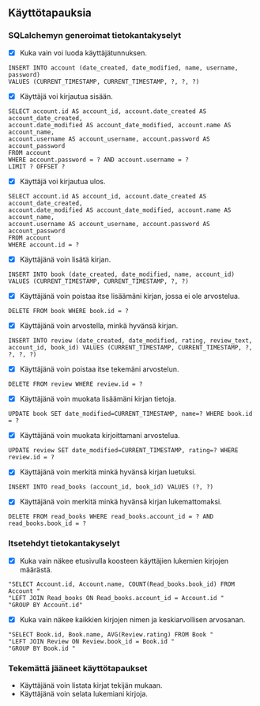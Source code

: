 ## Käyttötapauksia


### SQLalchemyn generoimat tietokantakyselyt
- [x] Kuka vain voi luoda käyttäjätunnuksen.
```
INSERT INTO account (date_created, date_modified, name, username, password) 
VALUES (CURRENT_TIMESTAMP, CURRENT_TIMESTAMP, ?, ?, ?)

```
- [x] Käyttäjä voi kirjautua sisään.
```
SELECT account.id AS account_id, account.date_created AS account_date_created, 
account.date_modified AS account_date_modified, account.name AS account_name, 
account.username AS account_username, account.password AS account_password 
FROM account 
WHERE account.password = ? AND account.username = ?
LIMIT ? OFFSET ?

```
- [x] Käyttäjä voi kirjautua ulos.
```
SELECT account.id AS account_id, account.date_created AS account_date_created, 
account.date_modified AS account_date_modified, account.name AS account_name, 
account.username AS account_username, account.password AS account_password 
FROM account 
WHERE account.id = ?

```
- [x] Käyttäjänä voin lisätä kirjan.
```
INSERT INTO book (date_created, date_modified, name, account_id) 
VALUES (CURRENT_TIMESTAMP, CURRENT_TIMESTAMP, ?, ?)
```
- [x] Käyttäjänä voin poistaa itse lisäämäni kirjan, jossa ei ole arvostelua.
```
DELETE FROM book WHERE book.id = ?
```
- [x] Käyttäjänä voin arvostella, minkä hyvänsä kirjan.
```
INSERT INTO review (date_created, date_modified, rating, review_text, 
account_id, book_id) VALUES (CURRENT_TIMESTAMP, CURRENT_TIMESTAMP, ?, ?, ?, ?)
```
- [x] Käyttäjänä voin poistaa itse tekemäni arvostelun.
```
DELETE FROM review WHERE review.id = ?

```
- [x] Käyttäjänä voin muokata lisäämäni kirjan tietoja.
```
UPDATE book SET date_modified=CURRENT_TIMESTAMP, name=? WHERE book.id = ?

```
- [x] Käyttäjänä voin muokata kirjoittamani arvostelua.
```
UPDATE review SET date_modified=CURRENT_TIMESTAMP, rating=? WHERE review.id = ?
```
- [x] Käyttäjänä voin merkitä minkä hyvänsä kirjan luetuksi.
```
INSERT INTO read_books (account_id, book_id) VALUES (?, ?)
```
- [x] Käyttäjänä voin merkitä minkä hyvänsä kirjan lukemattomaksi.
```
DELETE FROM read_books WHERE read_books.account_id = ? AND read_books.book_id = ?
```
### Itsetehdyt tietokantakyselyt
- [x] Kuka vain näkee etusivulla koosteen käyttäjien lukemien kirjojen määrästä.
```
"SELECT Account.id, Account.name, COUNT(Read_books.book_id) FROM Account "
"LEFT JOIN Read_books ON Read_books.account_id = Account.id "
"GROUP BY Account.id"
```
- [x] Kuka vain näkee kaikkien kirjojen nimen ja keskiarvollisen arvosanan.
```
"SELECT Book.id, Book.name, AVG(Review.rating) FROM Book "
"LEFT JOIN Review ON Review.book_id = Book.id "
"GROUP BY Book.id "
```
### Tekemättä jääneet käyttötapaukset
* Käyttäjänä voin listata kirjat tekijän mukaan.
* Käyttäjänä voin selata lukemiani kirjoja.
